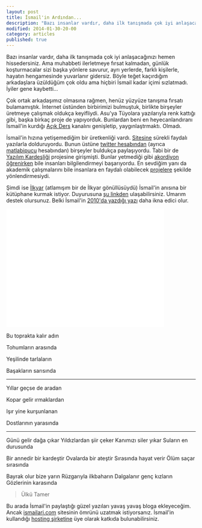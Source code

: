 ```yaml
---
layout: post
title: İsmail'in Ardından...
description: "Bazı insanlar vardır, daha ilk tanışmada çok iyi anlaşacağınızı hemen hissedersiniz."
modified: 2014-01-30-20-00
category: articles
published: true
---
```


Bazı insanlar vardır, daha ilk tanışmada çok iyi anlaşacağınızı hemen hissedersiniz. Ama muhabbeti ilerletmeye fırsat kalmadan, günlük koşturmacalar sizi başka yönlere savurur, ayrı yerlerde, farklı kişilerle, hayatın hengamesinde yuvarlanır gidersiz. Böyle teğet kaçırdığım arkadaşlara üzüldüğüm çok oldu ama hiçbiri İsmail kadar içimi sızlatmadı. İyiler gene kaybetti...

Çok ortak arkadaşımız olmasına rağmen, henüz yüzyüze tanışma fırsatı bulamamıştık. İnternet üstünden birbirimizi bulmuştuk, birlikte birşeyler üretmeye çalışmak oldukça keyifliydi. Asu'ya Tüyolara yazılarıyla renk kattığı gibi, başka birkaç proje de yapıyorduk. Bunlardan beni en heyecanlandıranı İsmail'in kurdığı [Açık Ders](http://www.youtube.com/user/acikders) kanalını genişletip, yaygınlaştrmaktı. Olmadı. 

İsmail'in hızına yetişemediğim bir üretkenliği vardı. [Sitesine](http://ismailari.com/tum-yazilar/) sürekli faydalı yazılarla dolduruyordu. Bunun üstüne [twitter hesabından](https://twitter.com/ismailari) (ayrıca [matlabipucu](https://twitter.com/matlabipucu) hesabından) birşeyler buldukça paylaşıyordu. Tabi bir de [Yazılım Kardeşliği](http://yazilimkardesligi.ismailari.com/) projesine girişmişti. Bunlar yetmediği gibi [akordiyon  öğrenirken](http://akordeonsevdasi.tumblr.com/) bile insanları bilgilendirmeyi başarıyordu. En sevdiğim yanı da akademik çalışmalarını bile insanlara en faydalı olabilecek [projelere](http://www.cmpe.boun.edu.tr/tid/) şekilde yönlendirmesiydi.

Şimdi ise [İlkyar](http://www.ilkyar.org.tr/) (atlamışım bir de İlkyar gönüllüsüydü) İsmail'in anısına bir kütüphane kurmak istiyor. Duyurusuna [şu linkden](http://www.cmpe.boun.edu.tr/~salah/ismail%20-%20ilkyar.pdf) ulaşabilirsiniz. Umarım destek olursunuz. Belki İsmail'in [2010'da yazdığı yazı](http://ismailari.com/blog/bir-adim-sizden-bir-adim-benden/) daha ikna edici olur.

<iframe width="420" height="315" src="//www.youtube.com/embed/40EyAUQekL0?rel=0" frameborder="0" allowfullscreen></iframe>

Bu toprakta kalır adın

Tohumların arasında

Yeşilinde tarlaların

Başakların sarısında

---

Yıllar geçse de aradan

Kopar gelir ırmaklardan

Işır yine kurşunlanan

Dostlarının yarasında

---

Günü gelir dağa çıkar
Yıldızlardan şiir çeker
Kanımızı siler yıkar
Suların en durusunda

Bir annedir bir kardeştir
Ovalarda bir ateştir
Sırasında hayat verir
Ölüm saçar sırasında

Bayrak olur bize yarın
Rüzgarıyla ilkbaharın
Dalgalanır genç kızların
Gözlerinin karasında

>Ülkü Tamer

Bu arada İsmail'in paylaştığı güzel yazıları yavaş yavaş bloga ekleyeceğim. Ancak [ismailari.com](http://ismailari.com) sitesinin ömrünü uzatmak istiyorsanız. İsmail'in kullandığı [hosting şirketine](http://ismailari.com/blog/ismailari-comu-destekleyin/) üye olarak katkıda bulunabilirsiniz.



